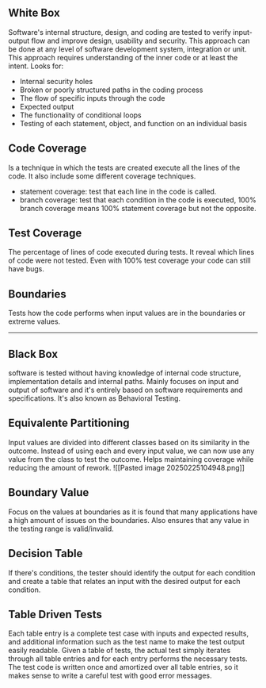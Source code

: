 ## White Box
Software's internal structure, design, and coding are tested to verify input-output flow and improve design, usability and security.
This approach can be done at any level of software development system, integration or unit.
This approach requires understanding of the inner code or at least the intent.
Looks for:
- Internal security holes
- Broken or poorly structured paths in the coding process
- The flow of specific inputs through the code
- Expected output
- The functionality of conditional loops
- Testing of each statement, object, and function on an individual basis
## Code Coverage
Is a technique in which the tests are created execute all the lines of the code. It also include some different coverage techniques.
- statement coverage: test that each line in the code is called.
- branch coverage: test that each condition in the code is executed, 100% branch coverage  means 100% statement coverage but not the opposite.
## Test Coverage
The percentage of lines of code executed during tests. It reveal which lines of code were not tested. Even with 100% test coverage your code can still have bugs.
## Boundaries
Tests how the code performs when input values are in the boundaries or extreme values.

-------
## Black Box
software is tested without having knowledge of internal code structure, implementation details and internal paths. Mainly focuses on input and output of software and it's entirely based on software requirements and specifications. It's also known as Behavioral Testing.
## Equivalente Partitioning
Input values are divided into different classes based on its similarity in the outcome. Instead of using each and every input value, we can now use any value from the class to test the outcome. Helps maintaining coverage while reducing the amount of rework.
![[Pasted image 20250225104948.png]]
## Boundary Value
Focus on the values at boundaries as it is found that many applications have a high amount of issues on the boundaries. Also ensures that any value in the testing range is valid/invalid.
## Decision Table
If there's conditions, the tester should identify the output for each condition and create a table that relates an input with the desired output for each condition.
## Table Driven Tests
Each table entry is a complete test case with inputs and expected results, and additional information such as the test name to make the test output easily readable.
Given a table of tests, the actual test simply iterates through all table entries and for each entry performs the necessary tests. The test code is written once and amortized over all table entries, so it makes sense to write a careful test with good error messages.